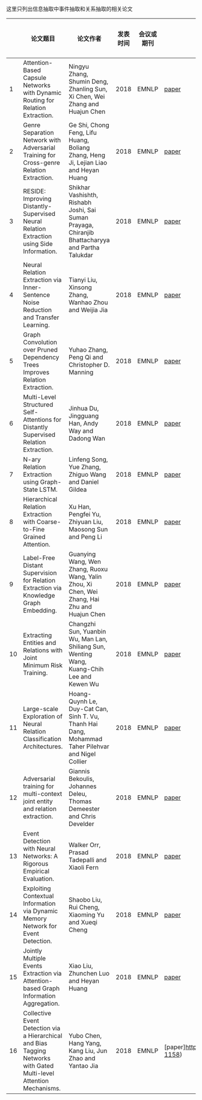 这里只列出信息抽取中事件抽取和关系抽取的相关论文

||论文题目|论文作者|发表时间|会议或期刊|论文链接|代码链接|注释|
|----|----|------|----|-----------|----------|---------|-----|
|1 |Attention-Based Capsule Networks with Dynamic Routing for Relation Extraction.|Ningyu Zhang, Shumin Deng, Zhanling Sun, Xi Chen, Wei Zhang and Huajun Chen|2018|EMNLP|[paper](http://aclweb.org/anthology/D18-1120)|||
|2 |Genre Separation Network with Adversarial Training for Cross-genre Relation Extraction.|Ge Shi, Chong Feng, Lifu Huang, Boliang Zhang, Heng Ji, Lejian Liao and Heyan Huang |2018|EMNLP|[paper](http://aclweb.org/anthology/D18-1125)|||
|3 |RESIDE: Improving Distantly-Supervised Neural Relation Extraction using Side Information.|Shikhar Vashishth, Rishabh Joshi, Sai Suman Prayaga, Chiranjib Bhattacharyya and Partha Talukdar |2018|EMNLP|[paper](http://aclweb.org/anthology/D18-1157)|||
|4 |Neural Relation Extraction via Inner-Sentence Noise Reduction and Transfer Learning.   |Tianyi Liu, Xinsong Zhang, Wanhao Zhou and Weijia Jia |2018|EMNLP|[paper](http://aclweb.org/anthology/D18-1243)|||
|5 |Graph Convolution over Pruned Dependency Trees Improves Relation Extraction.   | Yuhao Zhang, Peng Qi and Christopher D. Manning |2018|EMNLP|[paper](http://aclweb.org/anthology/D18-1244)|||
|6 |Multi-Level Structured Self-Attentions for Distantly Supervised Relation Extraction. |Jinhua Du, Jingguang Han, Andy Way and Dadong Wan  |2018|EMNLP|[paper](http://aclweb.org/anthology/D18-1245)|||
|7 |N-ary Relation Extraction using Graph-State LSTM.  |Linfeng Song, Yue Zhang, Zhiguo Wang and Daniel Gildea  |2018|EMNLP|[paper](http://aclweb.org/anthology/D18-1246)|||
|8 |Hierarchical Relation Extraction with Coarse-to-Fine Grained Attention.  | Xu Han, Pengfei Yu, Zhiyuan Liu, Maosong Sun and Peng Li  |2018|EMNLP|[paper](http://aclweb.org/anthology/D18-1247)|||
|9 |Label-Free Distant Supervision for Relation Extraction via Knowledge Graph Embedding.  |Guanying Wang, Wen Zhang, Ruoxu Wang, Yalin Zhou, Xi Chen, Wei Zhang, Hai Zhu and Huajun Chen  |2018|EMNLP|[paper](http://aclweb.org/anthology/D18-1248)|||
|10 |Extracting Entities and Relations with Joint Minimum Risk Training. |  Changzhi Sun, Yuanbin Wu, Man Lan, Shiliang Sun, Wenting Wang, Kuang-Chih Lee and Kewen Wu   |2018|EMNLP|[paper](http://aclweb.org/anthology/D18-1249)|||
|11 |Large-scale Exploration of Neural Relation Classification Architectures. |Hoang-Quynh Le, Duy-Cat Can, Sinh T. Vu, Thanh Hai Dang, Mohammad Taher Pilehvar and Nigel Collier |2018|EMNLP|[paper](http://aclweb.org/anthology/D18-1250)|||
|12 |Adversarial training for multi-context joint entity and relation extraction. |  Giannis Bekoulis, Johannes Deleu, Thomas Demeester and Chris Develder  |2018|EMNLP|[paper](http://aclweb.org/anthology/D18-1307)|||
|13 |Event Detection with Neural Networks: A Rigorous Empirical Evaluation. |Walker Orr, Prasad Tadepalli and Xiaoli Fern  |2018|EMNLP|[paper](http://aclweb.org/anthology/D18-1122)||事件检测|
|14 |Exploiting Contextual Information via Dynamic Memory Network for Event Detection.  |Shaobo Liu, Rui Cheng, Xiaoming Yu and Xueqi Cheng  |2018|EMNLP|[paper](http://aclweb.org/anthology/D18-1127)||事件检测|
|15 |Jointly Multiple Events Extraction via Attention-based Graph Information Aggregation.  | Xiao Liu, Zhunchen Luo and Heyan Huang   |2018|EMNLP|[paper](http://aclweb.org/anthology/D18-1156)||事件检测|
|16 |Collective Event Detection via a Hierarchical and Bias Tagging Networks with Gated Multi-level Attention Mechanisms.  | Yubo Chen, Hang Yang, Kang Liu, Jun Zhao and Yantao Jia   |2018|EMNLP|[paper]http://aclweb.org/anthology/D18-1158)||事件检测|


